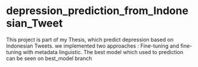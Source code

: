 # depression_prediction_from_Indonesian_Tweet
This project is part of my Thesis, which predict depression based on Indonesian Tweets. we implemented two approaches : Fine-tuning and fine-tuning with metadata linguistic. The best model which used to prediction can be seen on best_model branch
